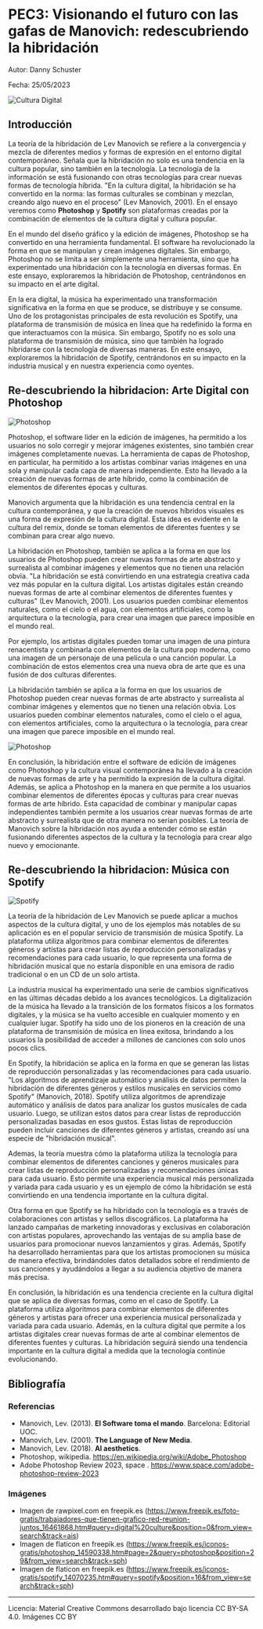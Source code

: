 # PEC3: Visionando el futuro con las gafas de Manovich: redescubriendo la hibridación

Autor: Danny Schuster

Fecha: 25/05/2023

![Cultura Digital](https://img.freepik.com/foto-gratis/trabajadores-que-tienen-grafico-red-reunion-juntos_53876-121359.jpg?w=996&t=st=1684314888~exp=1684315488~hmac=ca35d587f8a1165b747bc64ec3675fc9c2766a512a6a2fb1bd2c1b553fa4f841)


## Introducción

La teoría de la hibridación de Lev Manovich se refiere a la convergencia y mezcla de diferentes medios y formas de expresión en el entorno digital contemporáneo. Señala que la hibridación no solo es una tendencia en la cultura popular, sino también en la tecnología. La tecnología de la información se está fusionando con otras tecnologías para crear nuevas formas de tecnología híbrida. "En la cultura digital, la hibridación se ha convertido en la norma: las formas culturales se combinan y mezclan, creando algo nuevo en el proceso" (Lev Manovich, 2001). En el ensayo veremos como **Photoshop** y **Spotify** son plataformas creadas por la combinación de elementos de la cultura digital y cultura popular.

En el mundo del diseño gráfico y la edición de imágenes, Photoshop se ha convertido en una herramienta fundamental. El software ha revolucionado la forma en que se manipulan y crean imágenes digitales. Sin embargo, Photoshop no se limita a ser simplemente una herramienta, sino que ha experimentado una hibridación con la tecnología en diversas formas. En este ensayo, exploraremos la hibridación de Photoshop, centrándonos en su impacto en el arte digital.

En la era digital, la música ha experimentado una transformación significativa en la forma en que se produce, se distribuye y se consume. Uno de los protagonistas principales de esta revolución es Spotify, una plataforma de transmisión de música en línea que ha redefinido la forma en que interactuamos con la música. Sin embargo, Spotify no es solo una plataforma de transmisión de música, sino que también ha logrado hibridarse con la tecnología de diversas maneras. En este ensayo, exploraremos la hibridación de Spotify, centrándonos en su impacto en la industria musical y en nuestra experiencia como oyentes.


## Re-descubriendo la hibridacion: Arte Digital con Photoshop

![Photoshop](https://cdn-icons-png.flaticon.com/512/541/541586.png?w=740&t=st=1684309349~exp=1684309949~hmac=5c646df59c55fcaf280e427f6b68c932d7f3a719505fa4e66fa39ede7439e9eb)

Photoshop, el software líder en la edición de imágenes, ha permitido a los usuarios no solo corregir y mejorar imágenes existentes, sino también crear imágenes completamente nuevas. La herramienta de capas de Photoshop, en particular, ha permitido a los artistas combinar varias imágenes en una sola y manipular cada capa de manera independiente. Esto ha llevado a la creación de nuevas formas de arte híbrido, como la combinación de elementos de diferentes épocas y culturas.

Manovich argumenta que la hibridación es una tendencia central en la cultura contemporánea, y que la creación de nuevos híbridos visuales es una forma de expresión de la cultura digital. Esta idea es evidente en la cultura del remix, donde se toman elementos de diferentes fuentes y se combinan para crear algo nuevo.

La hibridación en Photoshop, también se aplica a la forma en que los usuarios de Photoshop pueden crear nuevas formas de arte abstracto y surrealista al combinar imágenes y elementos que no tienen una relación obvia. "La hibridación se está convirtiendo en una estrategia creativa cada vez más popular en la cultura digital. Los artistas digitales están creando nuevas formas de arte al combinar elementos de diferentes fuentes y culturas" (Lev Manovich, 2001). Los usuarios pueden combinar elementos naturales, como el cielo o el agua, con elementos artificiales, como la arquitectura o la tecnología, para crear una imagen que parece imposible en el mundo real.

Por ejemplo, los artistas digitales pueden tomar una imagen de una pintura renacentista y combinarla con elementos de la cultura pop moderna, como una imagen de un personaje de una película o una canción popular. La combinación de estos elementos crea una nueva obra de arte que es una fusión de dos culturas diferentes.

La hibridación también se aplica a la forma en que los usuarios de Photoshop pueden crear nuevas formas de arte abstracto y surrealista al combinar imágenes y elementos que no tienen una relación obvia. Los usuarios pueden combinar elementos naturales, como el cielo o el agua, con elementos artificiales, como la arquitectura o la tecnología, para crear una imagen que parece imposible en el mundo real.

![Photoshop](https://cdn-icons-png.flaticon.com/512/541/541586.png?w=740&t=st=1684309349~exp=1684309949~hmac=5c646df59c55fcaf280e427f6b68c932d7f3a719505fa4e66fa39ede7439e9eb)

En conclusión, la hibridación entre el software de edición de imágenes como Photoshop y la cultura visual contemporánea ha llevado a la creación de nuevas formas de arte y ha permitido la expresión de la cultura digital. Además, se aplica a Photoshop en la manera en que permite a los usuarios combinar elementos de diferentes épocas y culturas para crear nuevas formas de arte híbrido. Esta capacidad de combinar y manipular capas independientes también permite a los usuarios crear nuevas formas de arte abstracto y surrealista que de otra manera no serían posibles. La teoría de Manovich sobre la hibridación nos ayuda a entender cómo se están fusionando diferentes aspectos de la cultura y la tecnología para crear algo nuevo y emocionante.


## Re-descubriendo la hibridacion: Música con Spotify

![Spotify](https://cdn-icons-png.flaticon.com/512/174/174872.png?w=740&t=st=1684317003~exp=1684317603~hmac=13dc19170ef81ad09a9199325e51f3864649a8adeb322784b83e9468653a82b6)

La teoría de la hibridación de Lev Manovich se puede aplicar a muchos aspectos de la cultura digital, y uno de los ejemplos más notables de su aplicación es en el popular servicio de transmisión de música Spotify. La plataforma utiliza algoritmos para combinar elementos de diferentes géneros y artistas para crear listas de reproducción personalizadas y recomendaciones para cada usuario, lo que representa una forma de hibridación musical que no estaría disponible en una emisora de radio tradicional o en un CD de un solo artista.

La industria musical ha experimentado una serie de cambios significativos en las últimas décadas debido a los avances tecnológicos. La digitalización de la música ha llevado a la transición de los formatos físicos a los formatos digitales, y la música se ha vuelto accesible en cualquier momento y en cualquier lugar. Spotify ha sido uno de los pioneros en la creación de una plataforma de transmisión de música en línea exitosa, brindando a los usuarios la posibilidad de acceder a millones de canciones con solo unos pocos clics.

En Spotify, la hibridación se aplica en la forma en que se generan las listas de reproducción personalizadas y las recomendaciones para cada usuario. "Los algoritmos de aprendizaje automático y análisis de datos permiten la hibridación de diferentes géneros y estilos musicales en servicios como Spotify" (Manovich, 2018). Spotify utiliza algoritmos de aprendizaje automático y análisis de datos para analizar los gustos musicales de cada usuario. Luego, se utilizan estos datos para crear listas de reproducción personalizadas basadas en esos gustos. Estas listas de reproducción pueden incluir canciones de diferentes géneros y artistas, creando así una especie de "hibridación musical".

Ademas, la teoría muestra cómo la plataforma utiliza la tecnología para combinar elementos de diferentes canciones y géneros musicales para crear listas de reproducción personalizadas y recomendaciones únicas para cada usuario. Esto permite una experiencia musical más personalizada y variada para cada usuario y es un ejemplo de cómo la hibridación se está convirtiendo en una tendencia importante en la cultura digital.

Otra forma en que Spotify se ha hibridado con la tecnología es a través de colaboraciones con artistas y sellos discográficos. La plataforma ha lanzado campañas de marketing innovadoras y exclusivas en colaboración con artistas populares, aprovechando las ventajas de su amplia base de usuarios para promocionar nuevos lanzamientos y giras. Además, Spotify ha desarrollado herramientas para que los artistas promocionen su música de manera efectiva, brindándoles datos detallados sobre el rendimiento de sus canciones y ayudándolos a llegar a su audiencia objetivo de manera más precisa.

En conclusión, la hibridación es una tendencia creciente en la cultura digital que se aplica de diversas formas, como en el caso de Spotify. La plataforma utiliza algoritmos para combinar elementos de diferentes géneros y artistas para ofrecer una experiencia musical personalizada y variada para cada usuario. Además, en la cultura digital que permite a los artistas digitales crear nuevas formas de arte al combinar elementos de diferentes fuentes y culturas. La hibridación seguirá siendo una tendencia importante en la cultura digital a medida que la tecnología continúe evolucionando.


## Bibliografía

### Referencias
* Manovich, Lev. (2013). **El Software toma el mando**. Barcelona: Editorial UOC.
* Manovich, Lev. (2001). **The Language of New Media**.
* Manovich, Lev. (2018). **AI aesthetics**.
* Photoshop, wikipedia.  https://en.wikipedia.org/wiki/Adobe_Photoshop
* Adobe Photoshop Review 2023, space . https://www.space.com/adobe-photoshop-review-2023

### Imágenes
* Imagen de rawpixel.com en freepik.es (https://www.freepik.es/foto-gratis/trabajadores-que-tienen-grafico-red-reunion-juntos_16461868.htm#query=digital%20culture&position=0&from_view=search&track=ais)
* Imagen de flaticon en freepik.es (https://www.freepik.es/iconos-gratis/photoshop_14590338.htm#page=2&query=photoshop&position=29&from_view=search&track=sph)
* Imagen de flaticon en freepik.es (https://www.freepik.es/iconos-gratis/spotify_14070235.htm#query=spotify&position=16&from_view=search&track=sph)


----

Licencia: Material Creative Commons desarrollado bajo licencia CC BY-SA 4.0. Imágenes CC BY 
